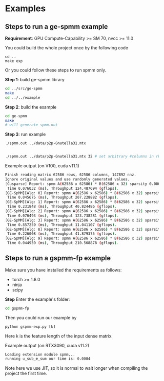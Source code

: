 # Examples

## Steps to run a ge-spmm example

**Requirement**: GPU Compute-Capability >= SM 70, nvcc >= 11.0

You could build the whole project once by the following code

```
cd ..
make exp
```

Or you could follow these steps to run spmm only.

**Step 1**: build ge-spmm library

```bash
cd ../src/ge-spmm
make
cd ../../example
```

**Step 2**: build the example

```bash
cd ge-spmm
make
# will generate spmm.out
```

**Step 3**: run example

```bash
./spmm.out ../data/p2p-Gnutella31.mtx


./spmm.out ../data/p2p-Gnutella31.mtx 32 # set arbitrary #columns in rhs dense matrix

```

Example output (on V100, cuda v11.1)

```bash
Finish reading matrix 62586 rows, 62586 columns, 147892 nnz.
Ignore original values and use randomly generated values.
[Cusparse] Report: spmm A(62586 x 62586) * B(62586 x 32) sparsity 0.000038 (nnz=147892)
 Time 0.076032 (ms), Throughput 124.487694 (gflops).
[GE-SpMM][Alg: 0] Report: spmm A(62586 x 62586) * B(62586 x 32) sparsity 0.000038 (nnz=147892)
 Time 0.045675 (ms), Throughput 207.228882 (gflops).
[GE-SpMM][Alg: 1] Report: spmm A(62586 x 62586) * B(62586 x 32) sparsity 0.000038 (nnz=147892)
 Time 0.231848 (ms), Throughput 40.824486 (gflops).
[GE-SpMM][Alg: 2] Report: spmm A(62586 x 62586) * B(62586 x 32) sparsity 0.000038 (nnz=147892)
 Time 0.076493 (ms), Throughput 123.738281 (gflops).
[GE-SpMM][Alg: 3] Report: spmm A(62586 x 62586) * B(62586 x 32) sparsity 0.000038 (nnz=147892)
 Time 0.857259 (ms), Throughput 11.041107 (gflops).
[GE-SpMM][Alg: 8] Report: spmm A(62586 x 62586) * B(62586 x 32) sparsity 0.000038 (nnz=147892)
 Time 0.226008 (ms), Throughput 41.879375 (gflops).
[GE-SpMM][Alg: 9] Report: spmm A(62586 x 62586) * B(62586 x 32) sparsity 0.000038 (nnz=147892)
 Time 0.044950 (ms), Throughput 210.568878 (gflops).
```

## Steps to run a gspmm-fp example

Make sure you have installed the requirements as follows:

- torch >= 1.8.0
- ninja
- scipy

**Step**
Enter the example's folder:

```bash
cd gspmm-fp
```

Then you could run our example by

```python
python gspmm-exp.py [k]
```

Here k is the feature length of the input dense matrix.

Example output (on RTX3090, cuda v11.2)

```bash
Loading extension module spmm...
running u_sub_e_sum our time is: 0.0004
```

Note here we use JIT, so it is normal to wait longer when compiling the project the first time.
